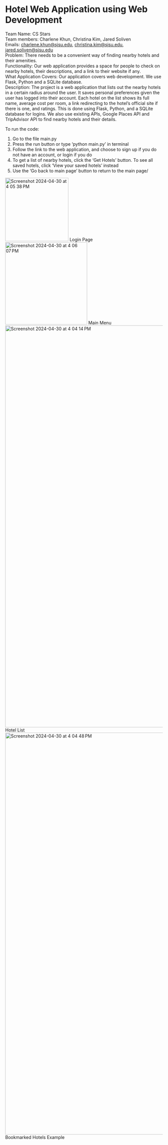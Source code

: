# Hotel Web Application using Web Development
Team Name: CS Stars  
Team members: Charlene Khun, Christina Kim, Jared Soliven  
Emails: charlene.khun@sjsu.edu, christina.kim@sjsu.edu,  jared.soliven@sjsu.edu  
Problem: There needs to be a convenient way of finding nearby hotels and their amenities.  
Functionality: Our web application provides a space for people to check on nearby hotels, their descriptions, and a link to their website if any.  
What Application Covers: Our application covers web development. We use Flask, Python and a SQLite database.  
Description: The project is a web application that lists out the nearby hotels in a certain radius around the user. It saves personal preferences given the user has logged into their account. Each hotel on the list shows its full name, average cost per room, a link redirecting to the hotel’s official site if there is one, and ratings. This is done using Flask, Python, and a SQLite database for logins. We also use existing APIs, Google Places API and TripAdvisor API to find nearby hotels and their details.  

To run the code:
1. Go to the file main.py
2. Press the run button or type ‘python main.py’ in terminal
3. Follow the link to the web application, and choose to sign up if you do not have an account, or login if you do
4. To get a list of nearby hotels, click the ‘Get Hotels’ button. To see all saved hotels, click ‘View your saved hotels’ instead
5. Use the ‘Go back to main page’ button to return to the main page/

<img width="202" alt="Screenshot 2024-04-30 at 4 05 38 PM" src="https://github.com/ckim115/Hotel-Web-Application/assets/103068832/28e66973-cee2-4284-8c70-f86c6b57285c">  
Login Page  
  
<img width="262" alt="Screenshot 2024-04-30 at 4 06 07 PM" src="https://github.com/ckim115/Hotel-Web-Application/assets/103068832/74514687-e9da-4b09-89fc-ef55d7c84ec8">  
Main Menu  


<img width="1280" alt="Screenshot 2024-04-30 at 4 04 14 PM" src="https://github.com/ckim115/Hotel-Web-Application/assets/103068832/cb191b91-24e5-4a55-b943-aa85c4eedad4">  
Hotel List  
  

<img width="1280" alt="Screenshot 2024-04-30 at 4 04 48 PM" src="https://github.com/ckim115/Hotel-Web-Application/assets/103068832/079f5bd9-6845-4f45-8821-138d5e511a41">  
Bookmarked Hotels Example
